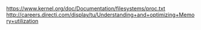 https://www.kernel.org/doc/Documentation/filesystems/proc.txt
http://careers.directi.com/display/tu/Understanding+and+optimizing+Memory+utilization
